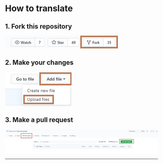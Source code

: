 # How to translate

## 1. Fork this repository

![fork](../img/contribution/fork.png)

## 2. Make your changes

![changes](../img/contribution/changes.png)

## 3. Make a pull request

![pr](../img/contribution/pr.png)

***